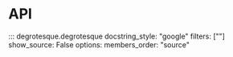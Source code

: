 API
===

::: degrotesque.degrotesque
    docstring_style: "google"
    filters: [""]
    show_source: False
    options:
        members_order: "source"
